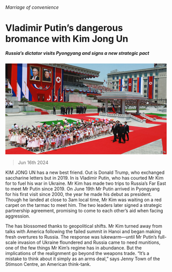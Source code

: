 ###### Marriage of convenience

# Vladimir Putin’s dangerous bromance with Kim Jong Un 

##### Russia’s dictator visits Pyongyang and signs a new strategic pact 

![image](images/20240622_ASP001.jpg) 

> Jun 16th 2024 

KIM JONG UN has a new best friend. Out is Donald Trump, who exchanged saccharine letters but  in 2019. In is Vladimir Putin, who has courted Mr Kim for  to fuel his war in Ukraine. Mr Kim has made two trips to Russia’s Far East to meet Mr Putin since 2019. On June 19th Mr Putin arrived in Pyongyang for his first visit since 2000, the year he made his debut as president. Though he landed at close to 3am local time, Mr Kim was waiting on a red carpet on the tarmac to meet him. The two leaders later signed a strategic partnership agreement, promising to come to each other’s aid when facing aggression. 

The  has blossomed thanks to geopolitical shifts. Mr Kim turned away from talks with America following the failed summit in Hanoi and began making fresh overtures to Russia. The response was lukewarm—until Mr Putin’s full-scale invasion of Ukraine floundered and Russia came to need munitions, one of the few things Mr Kim’s regime has in abundance. But the implications of the realignment go beyond the weapons trade. “It’s a mistake to think about it simply as an arms deal,” says Jenny Town of the Stimson Centre, an American think-tank. 

